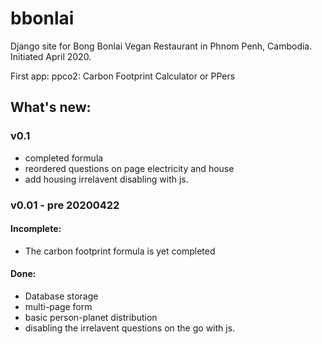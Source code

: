 # bbonlai

Django site for Bong Bonlai Vegan Restaurant in Phnom Penh, Cambodia.
Initiated April 2020.

First app: ppco2: Carbon Footprint Calculator or PPers

## What's new:
### v0.1
* completed formula
* reordered questions on page electricity and house
* add housing irrelavent disabling with js.

### v0.01 - pre 20200422
#### Incomplete:
* The carbon footprint formula is yet completed
#### Done:
* Database storage
* multi-page form
* basic person-planet distribution
* disabling the irrelavent questions on the go with js.
